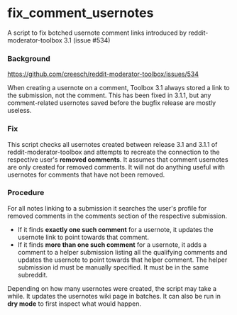 # fix_comment_usernotes
A script to fix botched usernote comment links introduced by reddit-moderator-toolbox 3.1 (issue #534)

### Background

https://github.com/creesch/reddit-moderator-toolbox/issues/534

When creating a usernote on a comment, Toolbox 3.1 always stored a link to the submission, not the comment. 
This has been fixed in 3.1.1, but any comment-related usernotes saved before the bugfix release are mostly useless.

### Fix

This script checks all usernotes created between release 3.1 and 3.1.1 of reddit-moderator-toolbox and attempts to recreate the connection to the respective user's **removed comments**. It assumes that comment usernotes are only created for removed comments. It will not do anything useful with usernotes for comments that have not been removed.

### Procedure

For all notes linking to a submission it searches the user's profile for removed comments in the comments section of the respective submission.

- If it finds **exactly one such comment** for a usernote, it updates the usernote link to point towards that comment.
- If it finds **more than one such comment** for a usernote, it adds a comment to a helper submission listing all the qualifying comments and updates the usernote to point towards that helper comment. The helper submission id must be manually specified. It must be in the same subreddit.

Depending on how many usernotes were created, the script may take a while. It updates the usernotes wiki page in batches. It can also be run in **dry mode** to first inspect what would happen.
